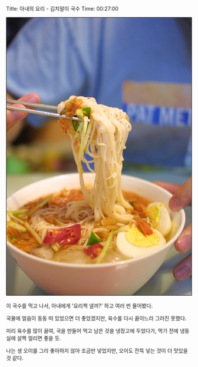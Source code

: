 Title: 아내의 요리 - 김치말이 국수
Time: 00:27:00

![](img_1419-ez_.jpg)

  
이 국수를 먹고 나서, 아내에게 '요리책 낼까?' 하고 여러 번 물어봤다.

국물에 얼음이 동동 떠 있었으면 더 좋았겠지만, 육수를 다시 끓이느라 그러진 못했다.

  
미리 육수를 많이 끓여, 국을 만들어 먹고 남은 것을 냉장고에 두었다가, 먹기 전에 냉동실에 살짝 얼리면 좋을 듯.

나는 생 오이를 그리 좋아하지 않아 조금만 넣었지만, 오이도 잔뜩 넣는 것이 더 맛있을 것 같다.

  
  

